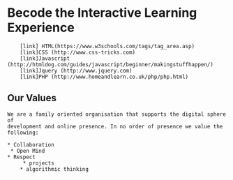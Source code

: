 # Becode the Interactive Learning Experience 

	 	[link] HTML(https://www.w3schools.com/tags/tag_area.asp)
	 	[link]CSS (http://www.css-tricks.com)
	 	[link]Javascript (http://htmldog.com/guides/javascript/beginner/makingstuffhappen/)
	 	[link]Jquery (http://www.jquery.com)
	 	[link]PHP (http://www.homeandlearn.co.uk/php/php.html)

##  Our Values
	
	We are a family oriented organisation that supports the digital sphere of
	development and online presence. In no order of presence we value the following:
      
	* Collaboration
	 * Open Mind
	* Respect
         * projects
        * algorithmic thinking
    
